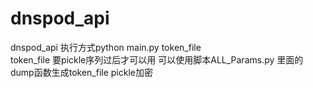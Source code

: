 # dnspod_api
dnspod_api
执行方式python main.py token_file  
token_file 要pickle序列过后才可以用
可以使用脚本ALL_Params.py 里面的dump函数生成token_file  pickle加密
